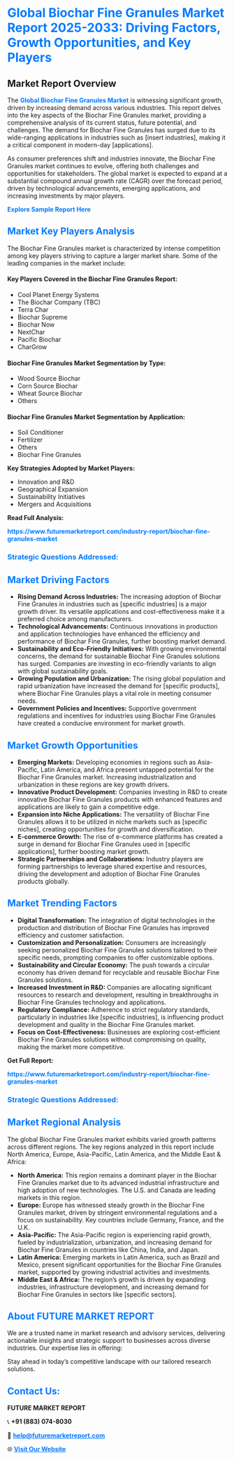 <h1 style="color: #007BFF;">Global Biochar Fine Granules Market Report 2025-2033: Driving Factors, Growth Opportunities, and Key Players</h1>

<section id="overview">
<h2>Market Report Overview</h2>
<p>The <a href="https://www.futuremarketreport.com/industry-report/biochar-fine-granules-market" style="color: #007BFF; text-decoration: none;"><strong>Global Biochar Fine Granules Market</strong></a> is witnessing significant growth, driven by increasing demand across various industries. This report delves into the key aspects of the Biochar Fine Granules market, providing a comprehensive analysis of its current status, future potential, and challenges. The demand for Biochar Fine Granules has surged due to its wide-ranging applications in industries such as [insert industries], making it a critical component in modern-day [applications].</p>
<p>As consumer preferences shift and industries innovate, the Biochar Fine Granules market continues to evolve, offering both challenges and opportunities for stakeholders. The global market is expected to expand at a substantial compound annual growth rate (CAGR) over the forecast period, driven by technological advancements, emerging applications, and increasing investments by major players.</p>
</section>

<section id="overview">
<p><a href="https://www.futuremarketreport.com/request-sample/reportId=112689" style="color: #007BFF; text-decoration: none;"><strong>Explore Sample Report Here</strong></a></p>
</section>

<section id="key-players">
<h2 style="color: #007BFF;">Market Key Players Analysis</h2>
<p>The Biochar Fine Granules market is characterized by intense competition among key players striving to capture a larger market share. Some of the leading companies in the market include:</p>
<h4>Key Players Covered in the Biochar Fine Granules Report:</h4>
<ul><li>Cool Planet Energy Systems</li><li>The Biochar Company (TBC)</li><li>Terra Char</li><li>Biochar Supreme</li><li>Biochar Now</li><li>NextChar</li><li>Pacific Biochar</li><li>CharGrow</li></ul>
<h4>Biochar Fine Granules Market Segmentation by Type:</h4>
<ul><li>Wood Source Biochar</li><li>Corn Source Biochar</li><li>Wheat Source Biochar</li><li>Others</li></ul>

<h4>Biochar Fine Granules Market Segmentation by Application:</h4>
<ul><li>Soil Conditioner</li><li>Fertilizer</li><li>Others</li><li>Biochar Fine Granules</li></ul>
<p><strong>Key Strategies Adopted by Market Players:</strong></p>
<ul>
<li>Innovation and R&D</li>
<li>Geographical Expansion</li>
<li>Sustainability Initiatives</li>
<li>Mergers and Acquisitions</li>
</ul>
</section>

<section>
<p><strong>Read Full Analysis: </strong></p><a href="https://www.futuremarketreport.com/industry-report/biochar-fine-granules-market" style="color: #007BFF; text-decoration: none;"><strong>https://www.futuremarketreport.com/industry-report/biochar-fine-granules-market</strong></a>
<h3 style="color: #007BFF;">Strategic Questions Addressed:</h3>
</section>

<section id="driving-factors">
<h2 style="color: #007BFF;">Market Driving Factors</h2>
<ul>
<li><strong>Rising Demand Across Industries:</strong> The increasing adoption of Biochar Fine Granules in industries such as [specific industries] is a major growth driver. Its versatile applications and cost-effectiveness make it a preferred choice among manufacturers.</li>
<li><strong>Technological Advancements:</strong> Continuous innovations in production and application technologies have enhanced the efficiency and performance of Biochar Fine Granules, further boosting market demand.</li>
<li><strong>Sustainability and Eco-Friendly Initiatives:</strong> With growing environmental concerns, the demand for sustainable Biochar Fine Granules solutions has surged. Companies are investing in eco-friendly variants to align with global sustainability goals.</li>
<li><strong>Growing Population and Urbanization:</strong> The rising global population and rapid urbanization have increased the demand for [specific products], where Biochar Fine Granules plays a vital role in meeting consumer needs.</li>
<li><strong>Government Policies and Incentives:</strong> Supportive government regulations and incentives for industries using Biochar Fine Granules have created a conducive environment for market growth.</li>
</ul>
</section>

<section id="growth-opportunities">
<h2 style="color: #007BFF;">Market Growth Opportunities</h2>
<ul>
<li><strong>Emerging Markets:</strong> Developing economies in regions such as Asia-Pacific, Latin America, and Africa present untapped potential for the Biochar Fine Granules market. Increasing industrialization and urbanization in these regions are key growth drivers.</li>
<li><strong>Innovative Product Development:</strong> Companies investing in R&D to create innovative Biochar Fine Granules products with enhanced features and applications are likely to gain a competitive edge.</li>
<li><strong>Expansion into Niche Applications:</strong> The versatility of Biochar Fine Granules allows it to be utilized in niche markets such as [specific niches], creating opportunities for growth and diversification.</li>
<li><strong>E-commerce Growth:</strong> The rise of e-commerce platforms has created a surge in demand for Biochar Fine Granules used in [specific applications], further boosting market growth.</li>
<li><strong>Strategic Partnerships and Collaborations:</strong> Industry players are forming partnerships to leverage shared expertise and resources, driving the development and adoption of Biochar Fine Granules products globally.</li>
</ul>
</section>

<section id="trending-factors">
<h2 style="color: #007BFF;">Market Trending Factors</h2>
<ul>
<li><strong>Digital Transformation:</strong> The integration of digital technologies in the production and distribution of Biochar Fine Granules has improved efficiency and customer satisfaction.</li>
<li><strong>Customization and Personalization:</strong> Consumers are increasingly seeking personalized Biochar Fine Granules solutions tailored to their specific needs, prompting companies to offer customizable options.</li>
<li><strong>Sustainability and Circular Economy:</strong> The push towards a circular economy has driven demand for recyclable and reusable Biochar Fine Granules solutions.</li>
<li><strong>Increased Investment in R&D:</strong> Companies are allocating significant resources to research and development, resulting in breakthroughs in Biochar Fine Granules technology and applications.</li>
<li><strong>Regulatory Compliance:</strong> Adherence to strict regulatory standards, particularly in industries like [specific industries], is influencing product development and quality in the Biochar Fine Granules market.</li>
<li><strong>Focus on Cost-Effectiveness:</strong> Businesses are exploring cost-efficient Biochar Fine Granules solutions without compromising on quality, making the market more competitive.</li>
</ul>
</section>

<section>
<p><strong>Get Full Report: </strong></p><a href="https://www.futuremarketreport.com/industry-report/biochar-fine-granules-market" style="color: #007BFF; text-decoration: none;"><strong>https://www.futuremarketreport.com/industry-report/biochar-fine-granules-market</strong></a>
<h3 style="color: #007BFF;">Strategic Questions Addressed:</h3>
</section>


<section id="regional-analysis">
<h2 style="color: #007BFF;">Market Regional Analysis</h2>
<p>The global Biochar Fine Granules market exhibits varied growth patterns across different regions. The key regions analyzed in this report include North America, Europe, Asia-Pacific, Latin America, and the Middle East & Africa:</p>
<ul>
<li><strong>North America:</strong> This region remains a dominant player in the Biochar Fine Granules market due to its advanced industrial infrastructure and high adoption of new technologies. The U.S. and Canada are leading markets in this region.</li>
<li><strong>Europe:</strong> Europe has witnessed steady growth in the Biochar Fine Granules market, driven by stringent environmental regulations and a focus on sustainability. Key countries include Germany, France, and the U.K.</li>
<li><strong>Asia-Pacific:</strong> The Asia-Pacific region is experiencing rapid growth, fueled by industrialization, urbanization, and increasing demand for Biochar Fine Granules in countries like China, India, and Japan.</li>
<li><strong>Latin America:</strong> Emerging markets in Latin America, such as Brazil and Mexico, present significant opportunities for the Biochar Fine Granules market, supported by growing industrial activities and investments.</li>
<li><strong>Middle East & Africa:</strong> The region’s growth is driven by expanding industries, infrastructure development, and increasing demand for Biochar Fine Granules in sectors like [specific sectors].</li>
</ul>
</section>

<footer>
<h2 style="color: #007BFF;">About FUTURE MARKET REPORT</h2>
<p>We are a trusted name in market research and advisory services, delivering actionable insights and strategic support to businesses across diverse industries. Our expertise lies in offering:</p>

<p>Stay ahead in today’s competitive landscape with our tailored research solutions.</p>

<h2 style="color: #007BFF;">Contact Us:</h2>
<p><strong>FUTURE MARKET REPORT</strong></p>
<p>📞 <strong>+91 (883) 074-8030</strong></p>
<p>📧 <strong><a href="mailto:help@futuremarketreport.com" style="color: #007BFF;">help@futuremarketreport.com</a></strong></p>
<p>🌐 <strong><a href="https://www.futuremarketreport.com/" style="color: #007BFF;">Visit Our Website</a></strong></p>
</footer>